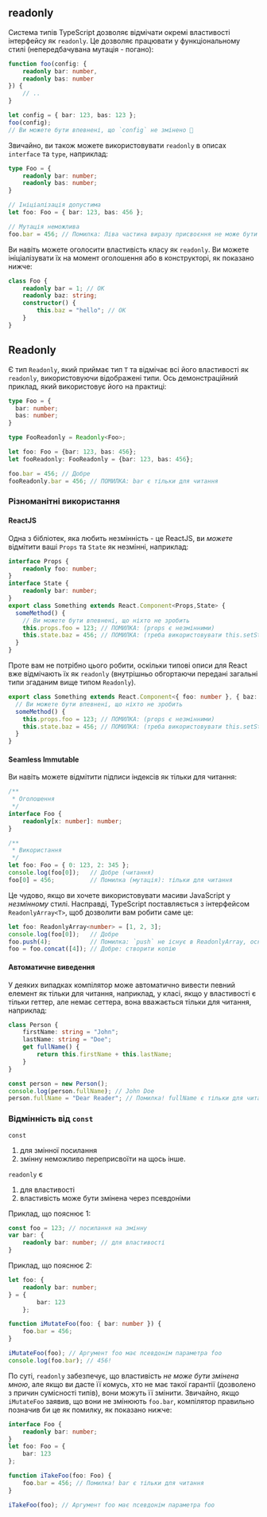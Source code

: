 ## readonly
Система типів TypeScript дозволяє відмічати окремі властивості інтерфейсу як `readonly`. Це дозволяє працювати у функціональному стилі (непередбачувана мутація - погано):

```ts
function foo(config: {
    readonly bar: number,
    readonly bas: number
}) {
    // ..
}

let config = { bar: 123, bas: 123 };
foo(config);
// Ви можете бути впевнені, що `config` не змінено 🌹
```

Звичайно, ви також можете використовувати `readonly` в описах `interface` та `type`, наприклад:

```ts
type Foo = {
    readonly bar: number;
    readonly bas: number;
}

// Ініціалізація допустима
let foo: Foo = { bar: 123, bas: 456 };

// Мутація неможлива
foo.bar = 456; // Помилка: Ліва частина виразу присвоєння не може бути константою або властивістю тільки для читання
```

Ви навіть можете оголосити властивість класу як `readonly`. Ви можете ініціалізувати їх на момент оголошення або в конструкторі, як показано нижче:

```ts
class Foo {
    readonly bar = 1; // OK
    readonly baz: string;
    constructor() {
        this.baz = "hello"; // OK
    }
}
```

## Readonly
Є тип `Readonly`, який приймає тип `T` та відмічає всі його властивості як `readonly`, використовуючи відображені типи. Ось демонстраційний приклад, який використовує його на практиці:

```ts
type Foo = {
  bar: number;
  bas: number;
}

type FooReadonly = Readonly<Foo>; 

let foo: Foo = {bar: 123, bas: 456};
let fooReadonly: FooReadonly = {bar: 123, bas: 456};

foo.bar = 456; // Добре
fooReadonly.bar = 456; // ПОМИЛКА: bar є тільки для читання
```

### Різноманітні використання

#### ReactJS
Одна з бібліотек, яка любить незмінність - це ReactJS, ви *можете* відмітити ваші `Props` та `State` як незмінні, наприклад:

```ts
interface Props {
    readonly foo: number;
}
interface State {
    readonly bar: number;
}
export class Something extends React.Component<Props,State> {
  someMethod() {
    // Ви можете бути впевнені, що ніхто не зробить
    this.props.foo = 123; // ПОМИЛКА: (props є незмінними)
    this.state.baz = 456; // ПОМИЛКА: (треба використовувати this.setState)  
  }
}
```

Проте вам не потрібно цього робити, оскільки типові описи для React вже відмічають їх як `readonly` (внутрішньо обгортаючи передані загальні типи згаданим вище типом `Readonly`).

```ts
export class Something extends React.Component<{ foo: number }, { baz: number }> {
  // Ви можете бути впевнені, що ніхто не зробить
  someMethod() {
    this.props.foo = 123; // ПОМИЛКА: (props є незмінними)
    this.state.baz = 456; // ПОМИЛКА: (треба використовувати this.setState)  
  }
}
```

#### Seamless Immutable

Ви навіть можете відмітити підписи індексів як тільки для читання:

```ts
/**
 * Оголошення
 */
interface Foo {
    readonly[x: number]: number;
}

/**
 * Використання
 */
let foo: Foo = { 0: 123, 2: 345 };
console.log(foo[0]);   // Добре (читання)
foo[0] = 456;          // Помилка (мутація): тільки для читання
```

Це чудово, якщо ви хочете використовувати масиви JavaScript у *незмінному* стилі. Насправді, TypeScript поставляється з інтерфейсом `ReadonlyArray<T>`, щоб дозволити вам робити саме це:

```ts
let foo: ReadonlyArray<number> = [1, 2, 3];
console.log(foo[0]);   // Добре
foo.push(4);           // Помилка: `push` не існує в ReadonlyArray, оскільки він змінює масив
foo = foo.concat([4]); // Добре: створити копію
```

#### Автоматичне виведення
У деяких випадках компілятор може автоматично вивести певний елемент як тільки для читання, наприклад, у класі, якщо у властивості є тільки геттер, але немає сеттера, вона вважається тільки для читання, наприклад:

```ts
class Person {
    firstName: string = "John";
    lastName: string = "Doe";
    get fullName() {
        return this.firstName + this.lastName;
    }
}

const person = new Person();
console.log(person.fullName); // John Doe
person.fullName = "Dear Reader"; // Помилка! fullName є тільки для читання
```

### Відмінність від `const`
`const`

1. для змінної посилання
1. змінну неможливо переприсвоїти на щось інше.

`readonly` є

1. для властивості
1. властивість може бути змінена через псевдоніми

Приклад, що пояснює 1:

```ts
const foo = 123; // посилання на змінну
var bar: {
    readonly bar: number; // для властивості
}
```

Приклад, що пояснює 2:

```ts
let foo: {
    readonly bar: number;
} = {
        bar: 123
    };

function iMutateFoo(foo: { bar: number }) {
    foo.bar = 456;
}

iMutateFoo(foo); // Аргумент foo має псевдонім параметра foo
console.log(foo.bar); // 456!
```

По суті, `readonly` забезпечує, що властивість *не може бути змінена мною*, але якщо ви дасте її комусь, хто не має такої гарантії (дозволено з причин сумісності типів), вони можуть її змінити. Звичайно, якщо `iMutateFoo` заявив, що вони не змінюють `foo.bar`, компілятор правильно позначив би це як помилку, як показано нижче:

```ts
interface Foo {
    readonly bar: number;
}
let foo: Foo = {
    bar: 123
};

function iTakeFoo(foo: Foo) {
    foo.bar = 456; // Помилка! bar є тільки для читання
}

iTakeFoo(foo); // Аргумент foo має псевдонім параметра foo
```

[](https://github.com/Microsoft/TypeScript/pull/6532)